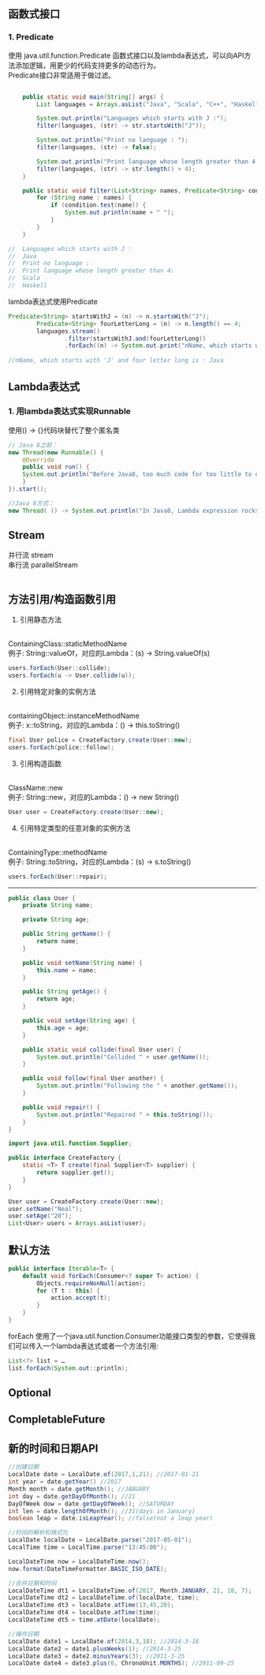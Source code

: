 ## 函数式接口

### 1. Predicate
使用 java.util.function.Predicate 函数式接口以及lambda表达式，可以向API方法添加逻辑，用更少的代码支持更多的动态行为。<br>
Predicate接口非常适用于做过滤。

```java

	public static void main(String[] args) {
		List languages = Arrays.asList("Java", "Scala", "C++", "Haskell", "Lisp");

		System.out.println("Languages which starts with J :");
		filter(languages, (str) -> str.startsWith("J"));

		System.out.println("Print no language : ");
		filter(languages, (str) -> false);

		System.out.println("Print language whose length greater than 4:");
		filter(languages, (str) -> str.length() > 4);
	}

	public static void filter(List<String> names, Predicate<String> condition) {
		for (String name : names) {
			if (condition.test(name)) {
				System.out.println(name + " ");
			}
		}
	}

//	Languages which starts with J :
//	Java
//	Print no language :
//	Print language whose length greater than 4:
//	Scala 
//	Haskell
```

lambda表达式使用Predicate

```java
Predicate<String> startsWithJ = (n) -> n.startsWith("J");
		Predicate<String> fourLetterLong = (n) -> n.length() == 4;
		languages.stream()
				.filter(startsWithJ.and(fourLetterLong))
				.forEach((n) -> System.out.print("nName, which starts with 'J' and four letter long is : " + n));
				
//nName, which starts with 'J' and four letter long is : Java
```

## Lambda表达式

### 1. 用lambda表达式实现Runnable

使用() -> {}代码块替代了整个匿名类

```java
// Java 8之前：
new Thread(new Runnable() {
    @Override
    public void run() {
    System.out.println("Before Java8, too much code for too little to do");
    }
}).start();

//Java 8方式：
new Thread( () -> System.out.println("In Java8, Lambda expression rocks !!") ).start();

```

## Stream

并行流 stream <br>
串行流 parallelStream

![]()

## 方法引用/构造函数引用

1. 引用静态方法 
<br>
ContainingClass::staticMethodName
<br>
例子: String::valueOf，对应的Lambda：(s) -> String.valueOf(s) 

```java
users.forEach(User::collide);
users.forEach(u -> User.collide(u));
```

2. 引用特定对象的实例方法 
<br>
containingObject::instanceMethodName 
<br>
例子: x::toString，对应的Lambda：() -> this.toString()

```java
final User police = CreateFactory.create(User::new);
users.forEach(police::follow);
```

3. 引用构造函数
<br>
ClassName::new 
<br>
例子: String::new，对应的Lambda：() -> new String() 

```java
User user = CreateFactory.create(User::new);
```

4. 引用特定类型的任意对象的实例方法 
<br>
ContainingType::methodName 
<br>
例子: String::toString，对应的Lambda：(s) -> s.toString()

```java
users.forEach(User::repair);
```
---

```java
public class User {
	private String name;

	private String age;

	public String getName() {
		return name;
	}

	public void setName(String name) {
		this.name = name;
	}

	public String getAge() {
		return age;
	}

	public void setAge(String age) {
		this.age = age;
	}

	public static void collide(final User user) {
		System.out.println("Collided " + user.getName());
	}

	public void follow(final User another) {
		System.out.println("Following the " + another.getName());
	}

	public void repair() {
		System.out.println("Repaired " + this.toString());
	}
}
```
```java
import java.util.function.Supplier;

public interface CreateFactory {
	static <T> T create(final Supplier<T> supplier) {
		return supplier.get();
	}
}
``` 
```java
User user = CreateFactory.create(User::new);
user.setName("Neal");
user.setAge("20");
List<User> users = Arrays.asList(user);
```

## 默认方法

```java
public interface Iterable<T> {
    default void forEach(Consumer<? super T> action) {
        Objects.requireNonNull(action);
        for (T t : this) {
            action.accept(t);
        }
    }
}
```
forEach 使用了一个java.util.function.Consumer功能接口类型的参数，它使得我们可以传入一个lambda表达式或者一个方法引用:

```java
List<?> list = …
list.forEach(System.out::println);
```

## Optional

## CompletableFuture

## 新的时间和日期API

```java
//创建日期
LocalDate date = LocalDate.of(2017,1,21); //2017-01-21
int year = date.getYear() //2017
Month month = date.getMonth(); //JANUARY
int day = date.getDayOfMonth(); //21
DayOfWeek dow = date.getDayOfWeek(); //SATURDAY
int len = date.lengthOfMonth(); //31(days in January)
boolean leap = date.isLeapYear(); //false(not a leap year)

//时间的解析和格式化
LocalDate localDate = LocalDate.parse("2017-05-01");
LocalTime time = LocalTime.parse("13:45:00");

LocalDateTime now = LocalDateTime.now();
now.format(DateTimeFormatter.BASIC_ISO_DATE);

//合并日期和时间
LocalDateTime dt1 = LocalDateTime.of(2017, Month.JANUARY, 21, 18, 7);
LocalDateTime dt2 = LocalDateTime.of(localDate, time);
LocalDateTime dt3 = localDate.atTime(13,45,20);
LocalDateTime dt4 = localDate.atTime(time);
LocalDateTime dt5 = time.atDate(localDate);

//操作日期
LocalDate date1 = LocalDate.of(2014,3,18); //2014-3-18
LocalDate date2 = date1.plusWeeks(1); //2014-3-25
LocalDate date3 = date2.minusYears(3); //2011-3-25
LocalDate date4 = date3.plus(6, ChronoUnit.MONTHS); //2011-09-25
```
